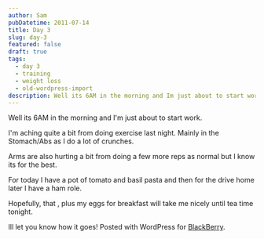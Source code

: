 ```yaml
---
author: Sam
pubDatetime: 2011-07-14
title: Day 3
slug: day-3
featured: false
draft: true
tags:
  - day 3
  - training
  - weight loss
  - old-wordpress-import
description: Well its 6AM in the morning and Im just about to start work
---
```


Well its 6AM in the morning and I'm just about to start work. 

I'm aching quite a bit from doing exercise last night. Mainly in the Stomach/Abs as I do a lot of crunches. 

Arms are also hurting a bit from doing a few more reps as normal but I know its for the best. 

For today I have a pot of tomato and basil pasta and then for the drive home later I have a ham role. 

Hopefully, that , plus my eggs for breakfast will take me nicely until tea time tonight. 

Ill let you know how it goes! Posted with WordPress for [BlackBerry](http://bonx.us?d4x).